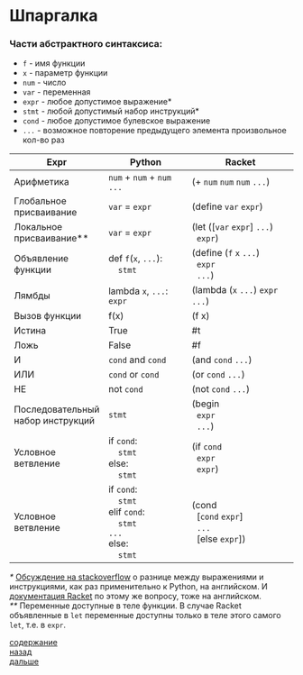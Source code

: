 # Шпаргалка

### Части абстрактного синтаксиса:

- `f` - имя функции
- `x` - параметр функции
- `num` - число
- `var` - переменная
- `expr` - любое допустимое выражение*
- `stmt` - любой допустимый набор инструкций*
- `cond` - любое допустимое булевское выражение
- `...` - возможное повторение предыдущего элемента произвольное кол-во раз

| Expr                                 | Python                                                                                                                                             | Racket                                                                                  |
|--------------------------------------|----------------------------------------------------------------------------------------------------------------------------------------------------|-----------------------------------------------------------------------------------------|
| Арифметика                           | `num` + `num` + `num` `...`                                                                                                                        | (+ `num` `num` `num` `...`)                                                             |
| Глобальное <br>присваивание          | `var` = `expr`                                                                                                                                     | (define `var` `expr`)                                                                   |
| Локальное <br>присваивание**         | `var` = `expr`                                                                                                                                     | (let ([`var` `expr`] `...`)<br>&nbsp;&nbsp;`expr`)                                      |
| Объявление<br>функции                | def `f`(`x`, `...`):<br>&nbsp;&nbsp;&nbsp;&nbsp;`stmt`                                                                                             | (define (`f` `x` `...`)<br>&nbsp;&nbsp;`expr`<br>&nbsp;&nbsp;`...`)                     |
| Лямбды                               | lambda `x`, `...`: `expr`                                                                                                                          | (lambda (`x` `...`) `expr` `...`)                                                       |
| Вызов функции                        | f(x)                                                                                                                                               | (f x)                                                                                   |
| Истина                               | True                                                                                                                                               | #t                                                                                      |
| Ложь                                 | False                                                                                                                                              | #f                                                                                      |
| И                                    | `cond` and `cond`                                                                                                                                  | (and `cond` `...`)                                                                      |
| ИЛИ                                  | `cond` or `cond`                                                                                                                                   | (or `cond` `...`)                                                                       |
| НЕ                                   | not `cond`                                                                                                                                         | (not `cond` `...`)                                                                      |
| Последовательный<br>набор инструкций | `stmt`                                                                                                                                             | (begin<br>&nbsp;&nbsp;`expr`<br>&nbsp;&nbsp;`...`)                                      |
| Условное<br>ветвление                | if `cond`:<br>&nbsp;&nbsp;&nbsp;&nbsp;`stmt`<br>else:<br>&nbsp;&nbsp;&nbsp;&nbsp;`stmt`                                                            | (if `cond`<br>&nbsp;&nbsp;`expr`<br>&nbsp;&nbsp;`expr`)                                 |
| Условное<br>ветвление                | if `cond`:<br>&nbsp;&nbsp;&nbsp;&nbsp;`stmt`<br>elif `cond`:<br>&nbsp;&nbsp;&nbsp;&nbsp;`stmt`<br>`...`<br>else:<br>&nbsp;&nbsp;&nbsp;&nbsp;`stmt` | (cond<br>&nbsp;&nbsp;[`cond` `expr`]<br>&nbsp;&nbsp;`...`<br>&nbsp;&nbsp;[else `expr`]) |

_*_ [Обсуждение на stackoverflow](https://stackoverflow.com/questions/4728073/what-is-the-difference-between-an-expression-and-a-statement-in-python)
о разнице между выражениями и инструкциями, как раз применительно к Python, на английском. И [документация Racket](https://docs.racket-lang.org/guide/syntax-overview.html)
по этому же вопросу, тоже на английском. <br>
_**_ Переменные доступные в теле функции. В случае Racket объявленные в `let` переменные доступны только в теле этого
самого `let`, т.е. в `expr`. <br>

[содержание](../README.md)
<br>
[назад](../README.md)
<br>
[дальше](l_0/README.md)